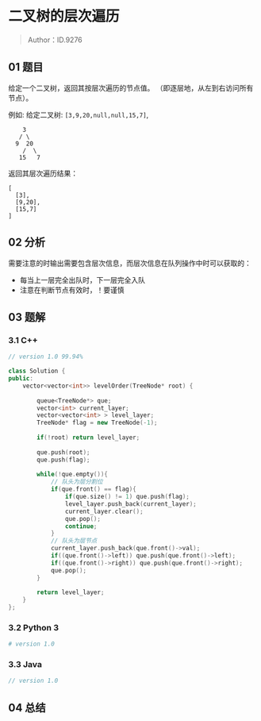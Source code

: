 # 二叉树的层次遍历 

> Author：ID.9276

## 01 题目

给定一个二叉树，返回其按层次遍历的节点值。 （即逐层地，从左到右访问所有节点）。

例如:
给定二叉树: `[3,9,20,null,null,15,7]`,

```
    3
   / \
  9  20
    /  \
   15   7
```

返回其层次遍历结果：

```
[
  [3],
  [9,20],
  [15,7]
]
```

## 02 分析

需要注意的时输出需要包含层次信息，而层次信息在队列操作中时可以获取的：

- 每当上一层完全出队时，下一层完全入队
- 注意在判断节点有效时，！要谨慎

## 03 题解

### 3.1 C++

```c++
// version 1.0 99.94%

class Solution {
public:
    vector<vector<int>> levelOrder(TreeNode* root) {
        
        queue<TreeNode*> que;
        vector<int> current_layer;
        vector<vector<int> > level_layer;       
        TreeNode* flag = new TreeNode(-1);
        
        if(!root) return level_layer;
        
        que.push(root);
        que.push(flag);
        
        while(!que.empty()){       
            // 队头为层分割位
            if(que.front() == flag){
                if(que.size() != 1) que.push(flag);
                level_layer.push_back(current_layer);
                current_layer.clear();
                que.pop();
                continue;
            }
            // 队头为层节点
            current_layer.push_back(que.front()->val);
            if((que.front()->left)) que.push(que.front()->left);
            if((que.front()->right)) que.push(que.front()->right);
            que.pop();
        }   
        
        return level_layer;
    }
};
```



### 3.2 Python 3

```python
# version 1.0 

```

### 3.3 Java

```java
// version 1.0

```



## 04 总结

